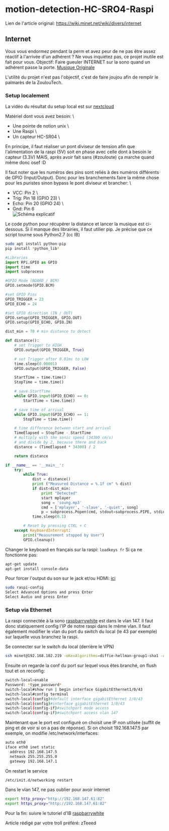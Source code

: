 # motion-detection-HC-SRO4-Raspi

Lien de l'article original: https://wiki.minet.net/wiki/divers/internet

## Internet 

Vous vous endormez pendant la perm et avez peur de ne pas être assez réactif à l'arrivée d'un adhérent ? Ne vous inquiétez pas, ce projet inutile est fait pour vous. Objectif: Faire gueuler INTERNET sur la sono quand un adhérent passe la porte. [Musique Originale](https://www.youtube.com/watch?v=emfEwJyPIgw)

L'utilité du projet n'est pas l'objectif, c'est de faire joujou afin de remplir le palmarès de la ZoulouTech.

### Setup localement

La vidéo du résultat du setup local est sur [nextcloud](https://nextcloud.minet.net)

Matériel dont vous avez besoin: \
- Une pointe de notion unix \
- Une Raspi \
- Un capteur HC-SR04 \

En principe, il faut réaliser un pont diviseur de tension afin que l'alimentation de la raspi (5V) soit en phase avec celle dont à besoin le capteur (3.3V) MAIS, après avoir fait sans (#zouloute) ça marche quand même donc osef :D

Il faut noter que les numéros des pins sont reliés à des numéros différents de GPIO (Input/Output).
Donc pour les branchements faire la même chose pour les puristes sinon bypass le pont diviseur et brancher: \
- VCC: Pin 2 \
- Trig: Pin 18 (GPIO 23) \
- Echo: Pin 20 (GPIO 24) \
- Gnd: Pin 6 \
![Schéma explicatif](https://wiki.minet.net/_media/wiki/divers/interfacing-raspberry-pi-with-hc-sr04-circuit-diagram-600x361.png?w=800&tok=e5c951)

Le code python pour récupérer la distance et lancer la musique est ci-dessous. Si il manque des librairies, il faut utilier pip. Je précise que ce script tourne sous Python2.7 (cc IB)
```bash
sudo apt install python-pip
pip install *python_lib*
```

```python
#Libraries
import RPi.GPIO as GPIO
import time
import subprocess

#GPIO Mode (BOARD / BCM)
GPIO.setmode(GPIO.BCM)

#set GPIO Pins
GPIO_TRIGGER = 23
GPIO_ECHO = 24

#set GPIO direction (IN / OUT)
GPIO.setup(GPIO_TRIGGER, GPIO.OUT)
GPIO.setup(GPIO_ECHO, GPIO.IN)

dist_min = 70 # min distance to detect

def distance():
    # set Trigger to HIGH
    GPIO.output(GPIO_TRIGGER, True)

    # set Trigger after 0.01ms to LOW
    time.sleep(0.00001)
    GPIO.output(GPIO_TRIGGER, False)

    StartTime = time.time()
    StopTime = time.time()

    # save StartTime
    while GPIO.input(GPIO_ECHO) == 0:
        StartTime = time.time()

    # save time of arrival
    while GPIO.input(GPIO_ECHO) == 1:
        StopTime = time.time()

    # time difference between start and arrival
    TimeElapsed = StopTime - StartTime
    # multiply with the sonic speed (34300 cm/s)
    # and divide by 2, because there and back
    distance = (TimeElapsed * 34300) / 2

    return distance

if __name__ == '__main__':
    try:
        while True:
            dist = distance()
            print ("Measured Distance = %.1f cm" % dist)
            if dist<dist_min:
                print "Detected"
                start mplayer
                song = 'soung.mp3'
                cmd = ['mplayer', '-slave', '-quiet', song]
                p = subprocess.Popen(cmd, stdout=subprocess.PIPE, stdin=subprocess.PIPE)
            time.sleep(0.1)

        # Reset by pressing CTRL + C
    except KeyboardInterrupt:
        print("Measurement stopped by User")
        GPIO.cleanup()
```

Changer le keyboard en français sur la raspi: `loadkeys fr` Si ça ne fonctionne pas:
```bash
apt-get update
apt-get install console-data
```

Pour forcer l'output du son sur le jack et/ou HDMI: [ici](https://www.raspberrypi.org/documentation/configuration/audio-config.md)
```bash
sudo raspi-config
Select Advanced Options and press Enter
Select Audio and press Enter
```


### Setup via Ethernet

La raspi connectée à la sono [raspbarrywhite](https://wiki.minet.net/wiki/divers/raspbarrywhite|raspbarrywhite) est dans le vlan 147. Il faut donc statiquement config l'IP de notre raspi dans le même vlan. Il faut également modifier le vlan du port du switch du local (le 43 par exemple) sur laquelle vous branchez la raspi.

Se connecter sur le switch du local (derrière le VPN)
```bash
ssh minet@192.168.102.219 -oKexAlgorithms=diffie-hellman-group1-sha1 -oCiphers=aes128-cbc
```

Ensuite on regarde la conf du port sur lequel vous êtes branché, on flush tout et on reconfig:
```bash
switch-local>enable
Password: *type_password*
switch-local#show run | begin interface GigabitEthernet1/0/43
switch-local#config terminal
switch-local(config)#default interface gigabitEthernet 1/0/43
switch-local(config)#interface gigabitEthernet 1/0/43
switch-local(config-if)#switchport mode access
switch-local(config-if)#switchport access vlan 147
```

Maintenant que le port est configuré on choisit une IP non utilsée (suffit de ping et de voir si on a pas de réponse). Si on choisit 192.168.147.5 par exemple, on modifie /etc/network/interfaces:

```bash
auto eth0
iface eth0 inet static
  address 192.168.147.5
  netmask 255.255.255.0
  gateway 192.168.147.1
```

On restart le service
```bash
/etc/init.d/networking restart
```

Dans le vlan 147, ne pas oublier pour avoir internet
```bash
export http_proxy="http://192.168.147.61:82"
export https_proxy="http://192.168.147.61:82"
```

Pour la fin: suivre le tutoriel d'IB [raspbarrywhite]([https://wiki.minet.net/wiki/divers/raspbarrywhite|raspbarrywhite)

Article rédigé par votre troll préféré: zTeeed
